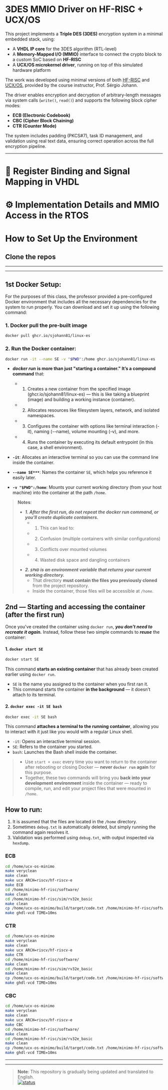 # 3DES MMIO Driver on HF-RISC + UCX/OS

This project implements a **Triple DES (3DES)** encryption system in a minimal embedded stack, using:

- A **VHDL IP core** for the 3DES algorithm (RTL-level)
- A **Memory-Mapped I/O (MMIO)** interface to connect the crypto block to a custom SoC based on **HF-RISC**
- A **UCX/OS microkernel driver**, running on top of this simulated hardware platform

The work was developed using minimal versions of both [HF-RISC](https://github.com/sjohann81/hf-risc) and [UCX/OS](https://github.com/bbzaffari/ucx-os-minimo), provided by the course instructor, Prof. Sérgio Johann.

The driver enables encryption and decryption of arbitrary-length messages via system calls (`write()`, `read()`) and supports the following block cipher modes:

- **ECB (Electronic Codebook)**
- **CBC (Cipher Block Chaining)**
- **CTR (Counter Mode)**

The system includes padding (PKCS#7), task ID management, and validation using real text data, ensuring correct operation across the full encryption pipeline.

---


# 🧩 Register Binding and Signal Mapping in VHDL



# ⚙ Implementation Details and MMIO Access in the RTOS



# How to Set Up the Environment

## Clone the repos

---
---

## 1st Docker Setup:
For the purposes of this class, the professor provided a pre-configured Docker environment that includes all the necessary dependencies for the system to run properly.
You can download and set it up using the following command:

### 1. Docker pull the pre-built image
```bash
docker pull ghcr.io/sjohann81/linux-es

````

###  2. Run the Docker container:

```bash
docker run -it --name SE -v "$PWD":/home ghcr.io/sjohann81/linux-es
```

* ***docker run*** **is more than just "starting a container." It’s a compound command** that:
   - 1. Creates a new container from the specified image (ghcr.io/sjohann81/linux-es) — this is like taking a blueprint (image) and building a working instance (container).
   - 2. Allocates resources like filesystem layers, network, and isolated namespaces.
   - 3. Configures the container with options like terminal interaction (-it), naming (--name), volume mounting (-v), and more.
   * 4. Runs the container by executing its default entrypoint (in this case, a shell environment).
   
* **`-it`**: Allocates an interactive terminal so you can use the command line inside the container.
* **`--name SE***`**: Names the container `SE`, which helps you reference it easily later.
* **`-v "$PWD":/home`**: Mounts your current working directory (from your host machine) into the container at the path `/home`.

> **Notes**:
> - ***1. After the first run, do not repeat the docker run command, or you'll create duplicate containers.***
>    * 1. This can lead to:
>    * 2. Confusion (multiple containers with similar configurations)
>    * 3. Conflicts over mounted volumes
>    * 4. Wasted disk space and dangling containers
> 
> * ***2. `$PWD` is an environment variable that returns your current working directory.***
>    * That directory **must contain the files you previously cloned** from the project repository.
>    * Inside the container, those files will be accessible at `/home`.

## 2nd — Starting and accessing the container (after the first run)

Once you've created the container using `docker run`, ***you don't need to recreate it again.***
Instead, follow these two simple commands to ***reuse*** the container:

#### 1. `docker start SE`
```bash
docker start SE
````
This command **starts an existing container** that has already been created earlier using `docker run`.

* `SE` is the name you assigned to the container when you first ran it.
* This command starts the container **in the background** — it doesn’t attach to its terminal.

#### 2. `docker exec -it SE bash`
```bash
docker exec -it SE bash
```
This command **attaches a terminal to the running container**, allowing you to interact with it just like you would with a regular Linux shell.

* `-it`: Opens an interactive terminal session.
* `SE`: Refers to the container you started.
* `bash`: Launches the Bash shell inside the container.

> - Use `start + exec` every time you want to return to the container after rebooting or closing Docker — **never `docker run` again** for this purpose.
> - Together, these two commands will bring you **back into your development environment** inside the container — ready to compile, run, and edit your project files that were mounted in `/home`.


## How to run:

1. It is assumed that the files are located in the `/home` directory.
2. Sometimes `debug.txt` is automatically deleted, but simply running the command again resolves it.
3. Validation was performed using `debug.txt`, with output inspected via `hexdump`.

### ECB

```bash 
cd /home/ucx-os-minimo
make veryclean
make clean
make ucx ARCH=riscv/hf-riscv-e
make ECB
cd /home/minimo-hf-risc/software/
make clean
cd /home/minimo-hf-risc/sim/rv32e_basic
make clean
cp /home/ucx-os-minimo/build/target/code.txt /home/minimo-hf-risc/software/code.txt
make ghdl-vcd TIME=10ms
````

### CTR
```bash
cd /home/ucx-os-minimo
make veryclean
make clean
make ucx ARCH=riscv/hf-riscv-e
make CTR
cd /home/minimo-hf-risc/software/
make clean
cd /home/minimo-hf-risc/sim/rv32e_basic
make clean
cp /home/ucx-os-minimo/build/target/code.txt /home/minimo-hf-risc/software/code.txt
make ghdl-vcd TIME=10ms
````

### CBC
```bash
cd /home/ucx-os-minimo
make veryclean
make clean
make ucx ARCH=riscv/hf-riscv-e
make CBC
cd /home/minimo-hf-risc/software/
make clean
cd /home/minimo-hf-risc/sim/rv32e_basic
make clean
cp /home/ucx-os-minimo/build/target/code.txt /home/minimo-hf-risc/software/code.txt
make ghdl-vcd TIME=10ms
````
---
---

> **Note**: This repository is gradually being updated and translated to English.  
[![status](https://img.shields.io/badge/files-to%20be%20uploaded-yellow)]()
